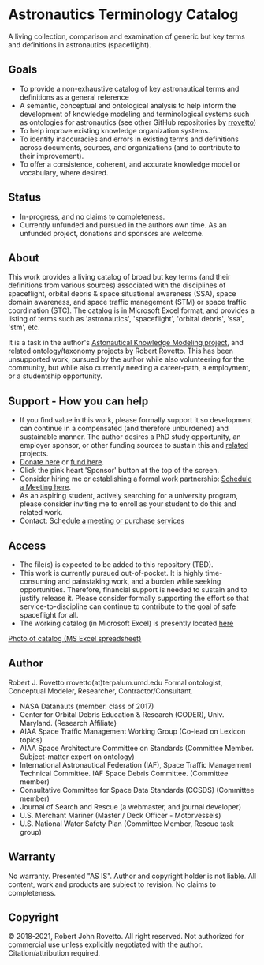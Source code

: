 # Astronautics Terminology Catalog
A living collection, comparison and examination of generic but key terms and definitions in astronautics (spaceflight).

## Goals
- To provide a non-exhaustive catalog of key astronautical terms and definitions as a general reference
- A semantic, conceptual and ontological analysis to help inform the development of knowledge modeling and terminological systems such as ontologies for astronautics (see other GitHub repositories by [rrovetto](https://github.com/rrovetto))
- To help improve existing knowledge organization systems.
- To identify inaccuracies and errors in existing terms and definitions across documents, sources, and organizations (and to contribute to their improvement).
- To offer a consistence, coherent, and accurate knowledge model or vocabulary, where desired. 

## Status
* In-progress, and no claims to completeness.
* Currently unfunded and pursued in the authors own time. As an unfunded project, donations and sponsors are welcome.

## About
This work provides a living catalog of broad but key terms (and their definitions from various sources) associated with the disciplines of spaceflight, orbital debris & space situational awareness (SSA), space domain awareness, and space traffic management (STM) or space traffic coordination (STC). The catalog is in Microsoft Excel format, and provides a listing of terms such as 'astronautics', 'spaceflight', 'orbital debris', 'ssa', 'stm', etc. 

It is a task in the author's [Astonautical Knowledge Modeling project](https://purl.org/space-ontology), and related ontology/taxonomy projects by Robert Rovetto. This has been unsupported work, pursued by the author while also volunteering for the community, but while also currently needing a career-path, a employment, or a studentship opportunity. 

## Support - How you can help
* If you find value in this work, please formally support it so development can continue in a compensated (and therefore unburdened) and sustainable manner. The author desires a PhD study opportunity, an employer sponsor, or other funding sources to sustain this and [related](https://ontospace.wordpress.com) projects. 
* [Donate here](https://tinyurl.com/y9qegjsh) or [fund here](https://gogetfunding.com/knowledge-organization-services-ontology-terminology-metadata-concept-analysis/). 
* Click the pink heart 'Sponsor' button at the top of the screen.
* Consider hiring me or establishing a formal work partnership: [Schedule a Meeting here](http://my.setmore.com/bookingpage/f18db686-98bb-41dd-9097-35218b2a1091/services/sb83f723d7838e4484783cc5a1c675f0e6eedf99d).
* As an aspiring student, actively searching for a university program, please consider inviting me to enroll as your student to do this and related work.
* Contact: [Schedule a meeting or purchase services](https://knowledgemodeling.setmore.com/)

## Access
- The file(s) is expected to be added to this repository (TBD).
- This work is currently pursued out-of-pocket. It is highly time-consuming and painstaking work, and a burden while seeking opportunities. Therefore, financial support is needed to sustain and to justify release it. Please consider formally supporting the effort so that service-to-discipline can continue to contribute to the goal of safe spaceflight for all. 
- The working catalog (in Microsoft Excel) is presently located [here](https://drive.google.com/file/d/1VxThyvuY_VzVl_VNan9cqTsdI6NrYWgX/view?usp=sharing)

[Photo of catalog (MS Excel spreadsheet)](https://raw.githubusercontent.com/rrovetto/Astronautics-Terminology/master/photos/Pic_AstronauticalCatalog1.JPG)


## Author
Robert J. Rovetto
rrovetto(at)terpalum.umd.edu
Formal ontologist, Conceptual Modeler, Researcher, Contractor/Consultant.
* NASA Datanauts (member. class of 2017)
* Center for Orbital Debris Education & Research (CODER), Univ. Maryland. (Research Affiliate)
* AIAA Space Traffic Management Working Group (Co-lead on Lexicon topics)
* AIAA Space Architecture Committee on Standards (Committee Member. Subject-matter expert on ontology)
* International Astronautical Federation (IAF), Space Traffic Management Technical Committee. IAF Space Debris Committee. (Committee member)
* Consultative Committee for Space Data Standards (CCSDS) (Committee member)
* Journal of Search and Rescue (a webmaster, and journal developer)
* U.S. Merchant Mariner (Master / Deck Officer - Motorvessels)
* U.S. National Water Safety Plan (Committee Member, Rescue task group)

## Warranty
No warranty. Presented "AS IS". Author and copyright holder is not liable.
All content, work and products are subject to revision. No claims to completeness. 

## Copyright
© 2018-2021, Robert John Rovetto. All right reserved.
Not authorized for commercial use unless explicitly negotiated with the author. Citation/attribution required.
